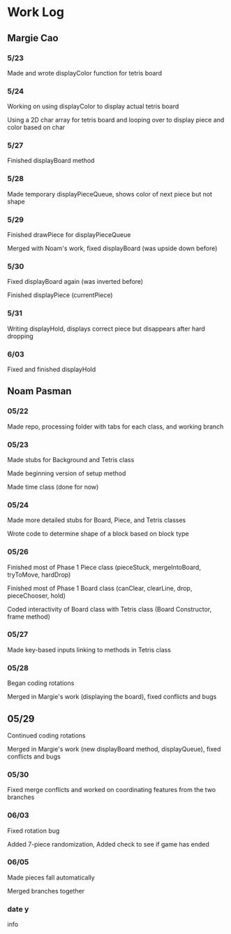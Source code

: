 # Work Log

## Margie Cao

### 5/23

Made and wrote displayColor function for tetris board

### 5/24

Working on using displayColor to display actual tetris board

Using a 2D char array for tetris board and looping over to display piece and color based on char

### 5/27

Finished displayBoard method

### 5/28

Made temporary displayPieceQueue, shows color of next piece but not shape

### 5/29

Finished drawPiece for displayPieceQueue

Merged with Noam's work, fixed displayBoard (was upside down before)

### 5/30

Fixed displayBoard again (was inverted before)

Finished displayPiece (currentPiece)

### 5/31

Writing displayHold, displays correct piece but disappears after hard dropping

### 6/03

Fixed and finished displayHold

## Noam Pasman

### 05/22

Made repo, processing folder with tabs for each class, and working branch

### 05/23

Made stubs for Background and Tetris class

Made beginning version of setup method

Made time class (done for now)

### 05/24

Made more detailed stubs for Board, Piece, and Tetris classes

Wrote code to determine shape of a block based on block type

### 05/26

Finished most of Phase 1 Piece class 
(pieceStuck, mergeIntoBoard, tryToMove, hardDrop)

Finished most of Phase 1 Board class
(canClear, clearLine, drop, pieceChooser, hold)

Coded interactivity of Board class with Tetris class
(Board Constructor, frame method)

### 05/27

Made key-based inputs linking to methods in Tetris class

### 05/28

Began coding rotations

Merged in Margie's work (displaying the board), fixed conflicts and bugs

## 05/29

Continued coding rotations

Merged in Margie's work (new displayBoard method, displayQueue), fixed conflicts and bugs

### 05/30

Fixed merge conflicts and worked on coordinating features from the two branches

### 06/03

Fixed rotation bug

Added 7-piece randomization, Added check to see if game has ended

### 06/05

Made pieces fall automatically

Merged branches together

### date y

info

